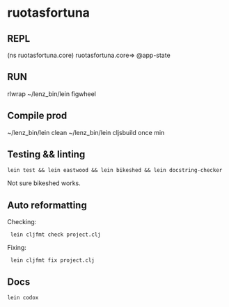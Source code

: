 # ruotasfortuna

## REPL


(ns ruotasfortuna.core)
ruotasfortuna.core=> @app-state

## RUN


rlwrap ~/lenz_bin/lein figwheel


## Compile prod

~/lenz_bin/lein clean
~/lenz_bin/lein cljsbuild once min


## Testing && linting


    lein test && lein eastwood && lein bikeshed && lein docstring-checker

Not sure bikeshed works.

## Auto reformatting

Checking:

     lein cljfmt check project.clj

Fixing:

     lein cljfmt fix project.clj


## Docs

    lein codox



